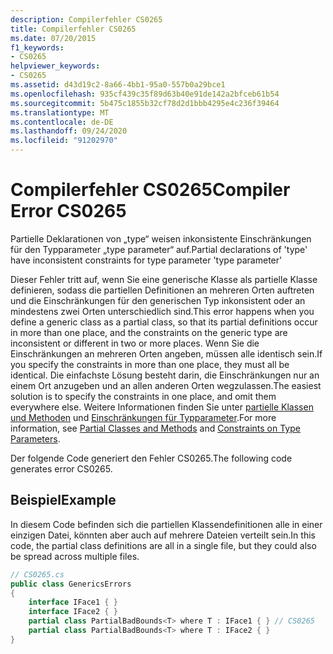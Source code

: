 ```yaml
---
description: Compilerfehler CS0265
title: Compilerfehler CS0265
ms.date: 07/20/2015
f1_keywords:
- CS0265
helpviewer_keywords:
- CS0265
ms.assetid: d43d19c2-8a66-4bb1-95a0-557b0a29bce1
ms.openlocfilehash: 935cf439c35f89d63b40e91de142a2bfceb61b54
ms.sourcegitcommit: 5b475c1855b32cf78d2d1bbb4295e4c236f39464
ms.translationtype: MT
ms.contentlocale: de-DE
ms.lasthandoff: 09/24/2020
ms.locfileid: "91202970"
---
```

# <a name="compiler-error-cs0265"></a><span data-ttu-id="0b990-103">Compilerfehler CS0265</span><span class="sxs-lookup"><span data-stu-id="0b990-103">Compiler Error CS0265</span></span>

<span data-ttu-id="0b990-104">Partielle Deklarationen von „type“ weisen inkonsistente Einschränkungen für den Typparameter „type parameter“ auf.</span><span class="sxs-lookup"><span data-stu-id="0b990-104">Partial declarations of 'type' have inconsistent constraints for type parameter 'type parameter'</span></span>  
  
 <span data-ttu-id="0b990-105">Dieser Fehler tritt auf, wenn Sie eine generische Klasse als partielle Klasse definieren, sodass die partiellen Definitionen an mehreren Orten auftreten und die Einschränkungen für den generischen Typ inkonsistent oder an mindestens zwei Orten unterschiedlich sind.</span><span class="sxs-lookup"><span data-stu-id="0b990-105">This error happens when you define a generic class as a partial class, so that its partial definitions occur in more than one place, and the constraints on the generic type are inconsistent or different in two or more places.</span></span> <span data-ttu-id="0b990-106">Wenn Sie die Einschränkungen an mehreren Orten angeben, müssen alle identisch sein.</span><span class="sxs-lookup"><span data-stu-id="0b990-106">If you specify the constraints in more than one place, they must all be identical.</span></span> <span data-ttu-id="0b990-107">Die einfachste Lösung besteht darin, die Einschränkungen nur an einem Ort anzugeben und an allen anderen Orten wegzulassen.</span><span class="sxs-lookup"><span data-stu-id="0b990-107">The easiest solution is to specify the constraints in one place, and omit them everywhere else.</span></span> <span data-ttu-id="0b990-108">Weitere Informationen finden Sie unter [partielle Klassen und Methoden](../programming-guide/classes-and-structs/partial-classes-and-methods.md) und [Einschränkungen für Typparameter](../programming-guide/generics/constraints-on-type-parameters.md).</span><span class="sxs-lookup"><span data-stu-id="0b990-108">For more information, see [Partial Classes and Methods](../programming-guide/classes-and-structs/partial-classes-and-methods.md) and [Constraints on Type Parameters](../programming-guide/generics/constraints-on-type-parameters.md).</span></span>  
  
 <span data-ttu-id="0b990-109">Der folgende Code generiert den Fehler CS0265.</span><span class="sxs-lookup"><span data-stu-id="0b990-109">The following code generates error CS0265.</span></span>  
  
## <a name="example"></a><span data-ttu-id="0b990-110">Beispiel</span><span class="sxs-lookup"><span data-stu-id="0b990-110">Example</span></span>  

 <span data-ttu-id="0b990-111">In diesem Code befinden sich die partiellen Klassendefinitionen alle in einer einzigen Datei, könnten aber auch auf mehrere Dateien verteilt sein.</span><span class="sxs-lookup"><span data-stu-id="0b990-111">In this code, the partial class definitions are all in a single file, but they could also be spread across multiple files.</span></span>  
  
```csharp  
// CS0265.cs  
public class GenericsErrors
{  
    interface IFace1 { }  
    interface IFace2 { }  
    partial class PartialBadBounds<T> where T : IFace1 { } // CS0265  
    partial class PartialBadBounds<T> where T : IFace2 { }
}  
```
